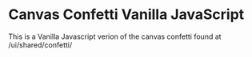 Canvas Confetti Vanilla JavaScript
======

This is a Vanilla Javascript verion of the canvas confetti found at /ui/shared/confetti/
